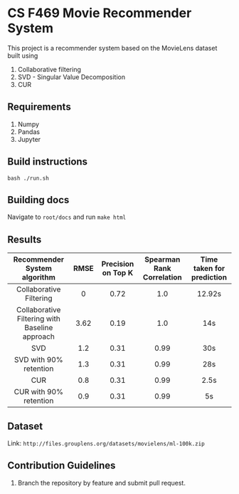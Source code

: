 # CS F469 Movie Recommender System

This project is a recommender system based on the MovieLens dataset built using

1. Collaborative filtering
2. SVD - Singular Value Decomposition
3. CUR

## Requirements

1. Numpy
2. Pandas
3. Jupyter

## Build instructions

`bash ./run.sh`

## Building docs

Navigate to `root/docs` and run
`make html`

## Results

| Recommender System algorithm | RMSE | Precision on Top K  | Spearman Rank Correlation | Time taken for prediction |
|:-------------:|:-------------:|:-----:|:-----:| :-----:|
| Collaborative Filtering | 0 | 0.72 | 1.0 | 12.92s |
| Collaborative Filtering with Baseline approach | 3.62 | 0.19 | 1.0 | 14s |
| SVD | 1.2 | 0.31 | 0.99 | 30s |
| SVD with 90% retention | 1.3 | 0.31 | 0.99 | 28s |
| CUR | 0.8 | 0.31 | 0.99 | 2.5s |
| CUR with 90% retention | 0.9 | 0.31 | 0.99 | 5s |
## Dataset

Link: `http://files.grouplens.org/datasets/movielens/ml-100k.zip`

## Contribution Guidelines

1. Branch the repository by feature and submit pull request.
